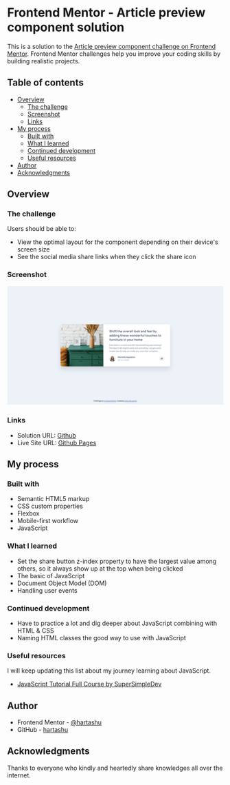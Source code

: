# Frontend Mentor - Article preview component solution

This is a solution to the [Article preview component challenge on Frontend Mentor](https://www.frontendmentor.io/challenges/article-preview-component-dYBN_pYFT). Frontend Mentor challenges help you improve your coding skills by building realistic projects. 

## Table of contents

- [Overview](#overview)
  - [The challenge](#the-challenge)
  - [Screenshot](#screenshot)
  - [Links](#links)
- [My process](#my-process)
  - [Built with](#built-with)
  - [What I learned](#what-i-learned)
  - [Continued development](#continued-development)
  - [Useful resources](#useful-resources)
- [Author](#author)
- [Acknowledgments](#acknowledgments)

## Overview

### The challenge

Users should be able to:

- View the optimal layout for the component depending on their device's screen size
- See the social media share links when they click the share icon

### Screenshot

![Design preview for the Article preview component coding challenge](./screenshot.jpg)

### Links

- Solution URL: [Github](https://github.com/hartashu/article-preview-component)
- Live Site URL: [Github Pages](https://hartashu.github.io/article-preview-component/)

## My process

### Built with

- Semantic HTML5 markup
- CSS custom properties
- Flexbox
- Mobile-first workflow
- JavaScript

### What I learned

- Set the share button z-index property to have the largest value among others, so it always show up at the top when being clicked
- The basic of JavaScript
- Document Object Model (DOM)
- Handling user events

### Continued development

- Have to practice a lot and dig deeper about JavaScript combining with HTML & CSS
- Naming HTML classes the good way to use with JavaScript

### Useful resources

I will keep updating this list about my journey learning about JavaScript.

- [JavaScript Tutorial Full Course by SuperSimpleDev](https://youtu.be/EerdGm-ehJQ?si=5B3NL0rxGlNwvA03)

## Author

- Frontend Mentor - [@hartashu](https://www.frontendmentor.io/profile/hartashu)
- GitHub - [hartashu](https://github.com/hartashu)

## Acknowledgments

Thanks to everyone who kindly and heartedly share knowledges all over the internet.